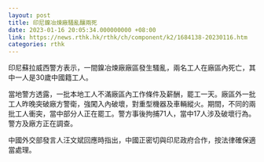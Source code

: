 ```yaml
---
layout: post
title: 印尼鎳冶煉廠騷亂釀兩死　
date: 2023-01-16 20:05:34.000000000 +08:00
link: https://news.rthk.hk/rthk/ch/component/k2/1684138-20230116.htm
categories: rthk
---
```


印尼蘇拉威西警方表示，一間鎳冶煉廠廠區發生騷亂，兩名工人在廠區內死亡，其中一人是30歲中國籍工人。

當地警方透露，一批本地工人不滿廠區內工作條件及薪酬，罷工一天。廠區外一批工人昨晚突破廠方警衛，強闖入內破壞，對重型機器及車輛縱火。期間，不同的兩批工人衝突，當中部分人正在罷工。警方事後拘捕71人，當中17人涉及破壞行為。警方及廠方正在調查。

中國外交部發言人汪文斌回應時指出，中國正密切與印尼政府合作，按法律確保適當處理。
